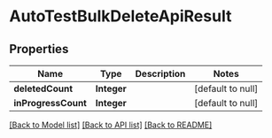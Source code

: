 # AutoTestBulkDeleteApiResult
## Properties

| Name | Type | Description | Notes |
|------------ | ------------- | ------------- | -------------|
| **deletedCount** | **Integer** |  | [default to null] |
| **inProgressCount** | **Integer** |  | [default to null] |

[[Back to Model list]](../README.md#documentation-for-models) [[Back to API list]](../README.md#documentation-for-api-endpoints) [[Back to README]](../README.md)

